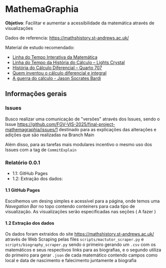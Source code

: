 # MathemaGraphia 
**Objetivo**: Facilitar e aumentar a acessibilidade da matemática através de visualizações 

Dados de referencia: https://mathshistory.st-andrews.ac.uk/

Material de estudo recomendado:
* [Linha do Tempo Interativa da Matemática](https://museualterdata.com.br/linha-do-tempo/)
* [Linha do Tempo da História do Cálculo – Lights Crystal](https://museualterdata.com.br/linha-do-tempo/)
* [História do Cálculo Diferencial – Quarto 707](https://www.quarto707.com.br/diario-de-estudos/historia-do-calculo-diferencial/)
* [Quem inventou o cálculo diferencial e integral](https://www.youtube.com/watch?v=2lYTt5vjMfg&t=108s)
* [A guerra do cálculo - Jason Socrates Bardi](https://g.co/kgs/RVVVQb8)

## Informações gerais

### Issues 
Busco realizar uma comunicação de "versões" através dos Issues, sendo o Issue https://github.com/FGV-VIS-2025/final-project-mathemagraphia/issues/1 destinado para as explicações das alterações e adições que são realizadas na Branch Main

Além disso, para as tarefas mais modulares incentivo o mesmo uso dos Issues com a tag de `CommitExplain`

### Relatório 0.0.1

* 1.1: GitHub Pages
* 1.2: Extração dos dados:

#### 1.1 GitHub Pages
Escolhemos um desing simples e acessível para a página, onde temos uma *Navegation Bar* no topo contendo conteiners para cada tipo de visualização. 
As visualizações serão especificadas nas seções ( A fazer ) 

#### 1.2 Extração dos dados
Os dados foram extraidos do site https://mathshistory.st-andrews.ac.uk/ através de Web Scraping pelas files `scripts/mactutor_scraper.py` e `scripts/biography_scraper.py` sendo o primeiro gerando um `.csv` com os matemáticos e seus respectivos links para as biografias, e o segundo utiliza do primeiro para gerar `.json` de cada matemático contendo campos como local e data de nascimento e falecimento juntamente a biografia 
